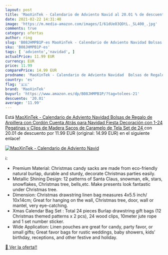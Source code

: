 ```yaml
---
layout: post
title: 'MaoXinTek - Calendario de Adviento Navid al 20.01 % de descuento'
date: 2021-02-22 14:31:40
image: 'https://m.media-amazon.com/images/I/61dUe83QOtL._SL400_.jpg'
comments: true
category: ofertas
author: ring
slug: 'B08JHMPB1P-es MaoXinTek - Calendario de Adviento Navidad Bolsas de...'
sku: 'B08JHMPB1P-es'
tags: [ 'adviento','navidad', ]
actualPrice: 11.99 EUR
currency: EUR
price: 11.99
comparePrice: 14.99 EUR
prodname: 'MaoXinTek - Calendario de Adviento Navidad  Bolsas de Regalo de Arpillera con Cordón  Cuenta Atrás para Navidad Fiesta Decoración con 1-24 Pegatinas y Clips de Madera  Sacos de Caramelo de Tela  Set de 24 '
country: 'es'
flag: '🇪🇸'
brand: 'MaoXinTek'
buyurl: 'https://www.amazon.es/dp/B08JHMPB1P/?tag=tolees-21'
descuento: '20.01'
average: '11.99'
---
```


Está [MaoXinTek - Calendario de Adviento Navidad  Bolsas de Regalo de Arpillera con Cordón  Cuenta Atrás para Navidad Fiesta Decoración con 1-24 Pegatinas y Clips de Madera  Sacos de Caramelo de Tela  Set de 24 ](https://www.amazon.es/dp/B08JHMPB1P/?tag=tolees-21) con 20.01 de descuento por 11.99 EUR (original: 14.99 EUR) en el siguiente enlace!

[![MaoXinTek - Calendario de Adviento Navid](https://m.media-amazon.com/images/I/61dUe83QOtL._SL400_.jpg)](https://www.amazon.es/dp/B08JHMPB1P/?tag=tolees-21)

ℹ️:

- Premium Material: Christmas candy sacks are made from eco-friendly natural burlap, durable and sturdy, decorate Christmas parties easily.
- Metallic Shining Design: 12 patterns of Santa Claus, snowman, elk, stars, snowflakes, Christmas tree, bells,etc. Make presents look fantastic under Christmas tree.
- Dimension: Christmas drawstring linen bag measures 4x5.5 inch/ 10x14cm; Great for hanging on the wall, Christmas tree, door, wall or mantel, very eye-catching.
- Xmas Calendar Bag Set : Total 24 pieces Burlap drawstring gift bags (12 Christmas themed patterns x 2 pcs), 24 wood clips, 10meter jute rope and 1 set number sticker.
- Wide Application: Linen pouches are great for candy, party favor, or small gifts; Great favor bags for rustic weddings, baby showers, kids’ birthday, receptions, and other festive and holiday.

[🛒 Ver la oferta!!](https://www.amazon.es/dp/B08JHMPB1P/?tag=tolees-21)
